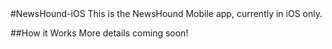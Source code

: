<snippet>
#NewsHound-iOS
This is the NewsHound Mobile app, currently in iOS only.

##How it Works
More details coming soon!
</snippet>
